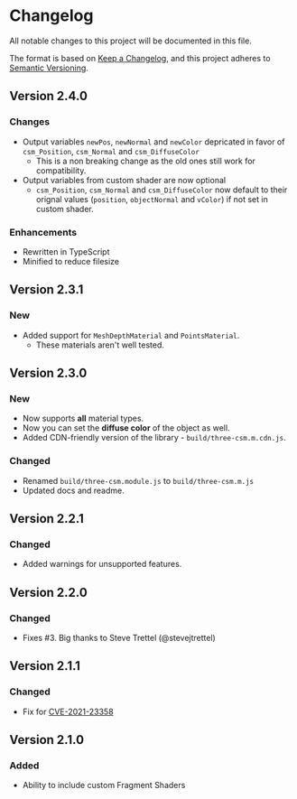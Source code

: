 # Changelog

All notable changes to this project will be documented in this file.

The format is based on [Keep a Changelog](https://keepachangelog.com/en/1.0.0/),
and this project adheres to [Semantic Versioning](https://semver.org/spec/v2.0.0.html).

## Version 2.4.0

### Changes

- Output variables `newPos`, `newNormal` and `newColor` depricated in favor of `csm_Position`, `csm_Normal` and `csm_DiffuseColor`
  - This is a non breaking change as the old ones still work for compatibility.
- Output variables from custom shader are now optional
  - `csm_Position`, `csm_Normal` and `csm_DiffuseColor` now default to their orignal values (`position`, `objectNormal` and `vColor`) if not set in custom shader.

### Enhancements

- Rewritten in TypeScript
- Minified to reduce filesize

## Version 2.3.1

### New

- Added support for `MeshDepthMaterial` and `PointsMaterial`.
  - These materials aren't well tested.

## Version 2.3.0

### New

- Now supports **all** material types.
- Now you can set the **diffuse color** of the object as well.
- Added CDN-friendly version of the library - `build/three-csm.m.cdn.js`.

### Changed

- Renamed `build/three-csm.module.js` to `build/three-csm.m.js`
- Updated docs and readme.

## Version 2.2.1

### Changed

- Added warnings for unsupported features.

## Version 2.2.0

### Changed

- Fixes #3. Big thanks to Steve Trettel (@stevejtrettel)

## Version 2.1.1

### Changed

- Fix for [CVE-2021-23358](https://github.com/advisories/GHSA-cf4h-3jhx-xvhq)

## Version 2.1.0

### Added

- Ability to include custom Fragment Shaders